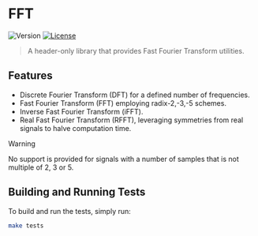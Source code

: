 # FFT

![Version](https://img.shields.io/badge/version-0.0.1-blue.svg)
[![License](https://img.shields.io/badge/license-MIT-green.svg)](https://github.com/gabri-aero/fft/blob/main/LICENSE)

> A header-only library that provides Fast Fourier Transform utilities.

## Features
- Discrete Fourier Transform (DFT) for a defined number of frequencies.
- Fast Fourier Transform (FFT) employing radix-2,-3,-5 schemes.
- Inverse Fast Fourier Transform (iFFT).
- Real Fast Fourier Transform (RFFT), leveraging symmetries from real signals to halve computation time. 

> [!WARNING]
> No support is provided for signals with a number of samples that is not multiple of 2, 3 or 5.

## Building and Running Tests
 
To build and run the tests, simply run:

```bash
make tests
